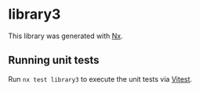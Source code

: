 # library3

This library was generated with [Nx](https://nx.dev).

## Running unit tests

Run `nx test library3` to execute the unit tests via [Vitest](https://vitest.dev/).

